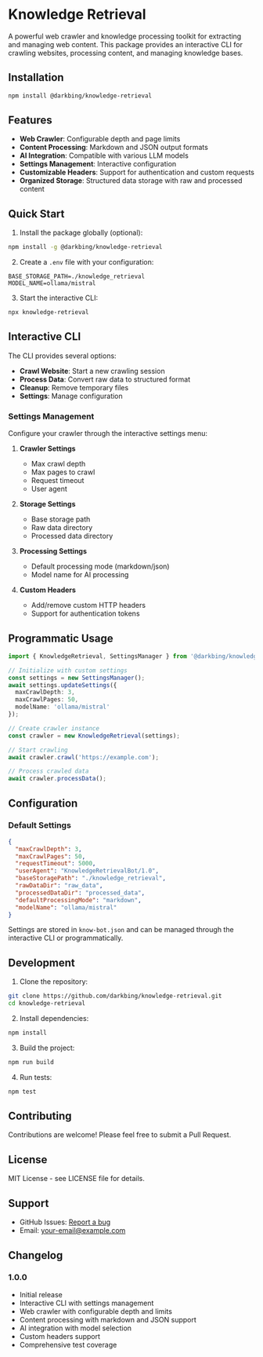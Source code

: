 # Knowledge Retrieval

A powerful web crawler and knowledge processing toolkit for extracting and managing web content. This package provides an interactive CLI for crawling websites, processing content, and managing knowledge bases.

## Installation

```bash
npm install @darkbing/knowledge-retrieval
```

## Features

- **Web Crawler**: Configurable depth and page limits
- **Content Processing**: Markdown and JSON output formats
- **AI Integration**: Compatible with various LLM models
- **Settings Management**: Interactive configuration
- **Customizable Headers**: Support for authentication and custom requests
- **Organized Storage**: Structured data storage with raw and processed content

## Quick Start

1. Install the package globally (optional):
```bash
npm install -g @darkbing/knowledge-retrieval
```

2. Create a `.env` file with your configuration:
```env
BASE_STORAGE_PATH=./knowledge_retrieval
MODEL_NAME=ollama/mistral
```

3. Start the interactive CLI:
```bash
npx knowledge-retrieval
```

## Interactive CLI

The CLI provides several options:

- **Crawl Website**: Start a new crawling session
- **Process Data**: Convert raw data to structured format
- **Cleanup**: Remove temporary files
- **Settings**: Manage configuration

### Settings Management

Configure your crawler through the interactive settings menu:

1. **Crawler Settings**
   - Max crawl depth
   - Max pages to crawl
   - Request timeout
   - User agent

2. **Storage Settings**
   - Base storage path
   - Raw data directory
   - Processed data directory

3. **Processing Settings**
   - Default processing mode (markdown/json)
   - Model name for AI processing

4. **Custom Headers**
   - Add/remove custom HTTP headers
   - Support for authentication tokens

## Programmatic Usage

```typescript
import { KnowledgeRetrieval, SettingsManager } from '@darkbing/knowledge-retrieval';

// Initialize with custom settings
const settings = new SettingsManager();
await settings.updateSettings({
  maxCrawlDepth: 3,
  maxCrawlPages: 50,
  modelName: 'ollama/mistral'
});

// Create crawler instance
const crawler = new KnowledgeRetrieval(settings);

// Start crawling
await crawler.crawl('https://example.com');

// Process crawled data
await crawler.processData();
```

## Configuration

### Default Settings

```json
{
  "maxCrawlDepth": 3,
  "maxCrawlPages": 50,
  "requestTimeout": 5000,
  "userAgent": "KnowledgeRetrievalBot/1.0",
  "baseStoragePath": "./knowledge_retrieval",
  "rawDataDir": "raw_data",
  "processedDataDir": "processed_data",
  "defaultProcessingMode": "markdown",
  "modelName": "ollama/mistral"
}
```

Settings are stored in `know-bot.json` and can be managed through the interactive CLI or programmatically.

## Development

1. Clone the repository:
```bash
git clone https://github.com/darkbing/knowledge-retrieval.git
cd knowledge-retrieval
```

2. Install dependencies:
```bash
npm install
```

3. Build the project:
```bash
npm run build
```

4. Run tests:
```bash
npm test
```

## Contributing

Contributions are welcome! Please feel free to submit a Pull Request.

## License

MIT License - see LICENSE file for details.

## Support

- GitHub Issues: [Report a bug](https://github.com/darkbing/knowledge-retrieval/issues)
- Email: [your-email@example.com](mailto:your-email@example.com)

## Changelog

### 1.0.0
- Initial release
- Interactive CLI with settings management
- Web crawler with configurable depth and limits
- Content processing with markdown and JSON support
- AI integration with model selection
- Custom headers support
- Comprehensive test coverage
